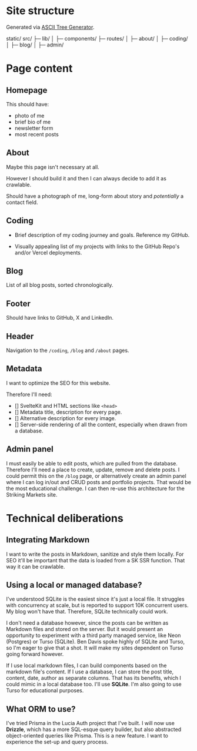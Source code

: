 # Site structure

Generated via [ASCII Tree Generator](https://ascii-tree-generator.com/).

static/
src/
├─ lib/
│ ├─ components/
├─ routes/
│ ├─ about/
│ ├─ coding/
│ ├─ blog/
│ ├─ admin/

# Page content

## Homepage

This should have:

-   photo of me
-   brief bio of me
-   newsletter form
-   most recent posts

## About

Maybe this page isn't necessary at all.

However I should build it and then I can always decide to add it as crawlable.

Should have a photograph of me, long-form about story and _potentially_ a contact field.

## Coding

-   Brief description of my coding journey and goals. Reference my GitHub.

-   Visually appealing list of my projects with links to the GitHub Repo's and/or Vercel deployments.

## Blog

List of all blog posts, sorted chronologically.

## Footer

Should have links to GitHub, X and LinkedIn.

## Header

Navigation to the `/coding`, `/blog` and `/about` pages.

## Metadata

I want to optimize the SEO for this website.

Therefore I'll need:

-   [] SvelteKit and HTML sections like `<head>`
-   [] Metadata title, description for every page.
-   [] Alternative description for every image.
-   [] Server-side rendering of all the content, especially when drawn from a database.

## Admin panel

I must easily be able to edit posts, which are pulled from the database. Therefore I'll need a place to create, update, remove and delete posts. I could permit this on the `/blog` page, or alternatively create an admin panel where I can log in/out and CRUD posts and portfolio projects. That would be the most educational challenge. I can then re-use this architecture for the Striking Markets site.

# Technical deliberations

## Integrating Markdown

I want to write the posts in Markdown, sanitize and style them locally. For SEO it'll be important that the data is loaded from a SK SSR function. That way it can be crawlable.

## Using a local or managed database?

I've understood SQLite is the easiest since it's just a local file. It struggles with concurrency at scale, but is reported to support 10K concurrent users. My blog won't have that. Therefore, SQLite technically could work.

I don't need a database however, since the posts can be written as Markdown files and stored on the server. But it would present an opportunity to experiment with a third party managed service, like Neon (Postgres) or Turso (SQLite). Ben Davis spoke highly of SQLite and Turso, so I'm eager to give that a shot. It will make my sites dependent on Turso going forward however.

If I use local markdown files, I can build components based on the markdown file's content. If I use a database, I can store the post title, content, date, author as separate columns. That has its benefits, which I could mimic in a local database too. I'll use **SQLite**. I'm also going to use Turso for educational purposes.

## What ORM to use?

I've tried Prisma in the Lucia Auth project that I've built. I will now use **Drizzle**, which has a more SQL-esque query builder, but also abstracted object-oriented queries like Prisma. This is a new feature. I want to experience the set-up and query process.
